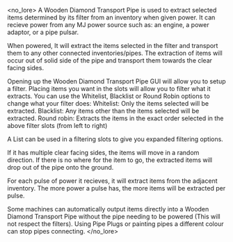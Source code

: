 <no_lore>
A Wooden Diamond Transport Pipe is used to extract selected items determined by its filter from an inventory when given power.
It can recieve power from any MJ power source such as: an engine, a power adaptor, or a pipe pulsar.

When powered, It will extract the items selected in the filter and transport them to any other connected inventories/pipes.
The extraction of items will occur out of solid side of the pipe and transport them towards the clear facing sides.

Opening up the Wooden Diamond Transport Pipe GUI will allow you to setup a filter.
Placing items you want in the slots will allow you to filter what it extracts.
You can use the Whitelist, Blacklist or Round Robin options to change what your filter does:
Whitelist: Only the items selected will be extracted.
Blacklist: Any items other than the items selected will be extracted.
Round robin: Extracts the items in the exact order selected in the above filter slots (from left to right)

A List can be used in a filtering slots to give you expanded filtering options.

If it has multiple clear facing sides, the items will move in a random direction.
If there is no where for the item to go, the extracted items will drop out of the pipe onto the ground.

For each pulse of power it recieves, it will extract items from the adjacent inventory.
The more power a pulse has, the more items will be extracted per pulse.

Some machines can automatically output items directly into a Wooden Diamond Transport Pipe without the pipe needing to be powered (This will not respect the filters).
Using Pipe Plugs or painting pipes a different colour can stop pipes connecting.
</no_lore>
